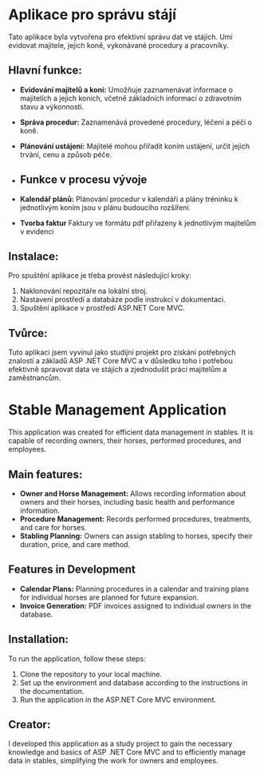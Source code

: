 # Aplikace pro správu stájí

Tato aplikace byla vytvořena pro efektivní správu dat ve stájích. Umí evidovat majitele, jejich koně, vykonávané procedury a pracovníky.

## Hlavní funkce:

- **Evidování majitelů a koní:** Umožňuje zaznamenávat informace o majitelích a jejich koních, včetně základních informací o zdravotním stavu a výkonnosti.
- **Správa procedur:** Zaznamenává provedené procedury, léčení a péči o koně.
- **Plánování ustájení:** Majitelé mohou přiřadit koním ustájení, určit jejich trvání, cenu a způsob péče.

- ## Funkce v procesu vývoje
- **Kalendář plánů:** Plánování procedur v kalendáři a plány tréninku k jednotlivým koním jsou v plánu budoucího rozšíření.
- **Tvorba faktur** Faktury ve formátu pdf přiřazeny k jednotlivým majitelům v evidenci

## Instalace:

Pro spuštění aplikace je třeba provést následující kroky:

1. Naklonování repozitáře na lokální stroj.
2. Nastavení prostředí a databáze podle instrukcí v dokumentaci.
3. Spuštění aplikace v prostředí ASP.NET Core MVC.

## Tvůrce:

Tuto aplikaci jsem vyvinul jako studijní projekt pro získání potřebných znalostí a základů ASP .NET Core MVC a v důsledku toho i potřebou efektivně spravovat data ve stájích a zjednodušit práci majitelům a zaměstnancům.



# Stable Management Application

This application was created for efficient data management in stables. It is capable of recording owners, their horses, performed procedures, and employees.

## Main features:

- **Owner and Horse Management:** Allows recording information about owners and their horses, including basic health and performance information.
- **Procedure Management:** Records performed procedures, treatments, and care for horses.
- **Stabling Planning:** Owners can assign stabling to horses, specify their duration, price, and care method.

## Features in Development

- **Calendar Plans:** Planning procedures in a calendar and training plans for individual horses are planned for future expansion.
- **Invoice Generation:** PDF invoices assigned to individual owners in the database.

## Installation:

To run the application, follow these steps:

1. Clone the repository to your local machine.
2. Set up the environment and database according to the instructions in the documentation.
3. Run the application in the ASP.NET Core MVC environment.

## Creator:

I developed this application as a study project to gain the necessary knowledge and basics of ASP .NET Core MVC and to efficiently manage data in stables, simplifying the work for owners and employees.

